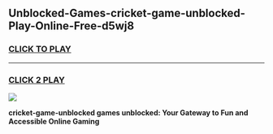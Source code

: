 
## Unblocked-Games-cricket-game-unblocked-Play-Online-Free-d5wj8
<h3>
<a href="https://premium76.site?title=cricket-game-unblocked&ref=26A">CLICK TO PLAY</a></h3>
<hr>

<h3>
<a href="https://premium76.site?title=cricket-game-unblocked&ref=26A">CLICK 2 PLAY</a>
  
</h3>

<a href="https://premium76.site?title=cricket-game-unblocked&ref=26A"><img src="https://clearcache.store/games.png"></a>


**cricket-game-unblocked games unblocked: Your Gateway to Fun and Accessible Online Gaming**
